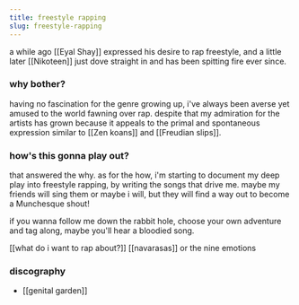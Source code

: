```yaml
---
title: freestyle rapping
slug: freestyle-rapping
---
```


a while ago [[Eyal Shay]] expressed his desire to rap freestyle, and a little later [[Nikoteen]] just dove straight in and has been spitting fire ever since.

### why bother?
having no fascination for the genre growing up, i've always been averse yet amused to the world fawning over rap. despite that my admiration for the artists has grown because it appeals to the primal and spontaneous expression similar to [[Zen koans]] and [[Freudian slips]]. 

### how's this gonna play out?
that answered the why. as for the how, i'm starting to document my deep play into freestyle rapping, by writing the songs that drive me. maybe my friends will sing them or maybe i will, but they will find a way out to become a Munchesque shout!

if you wanna follow me down the rabbit hole, choose your own adventure and tag along, maybe you'll hear a bloodied song.

[[what do i want to rap about?]]
[[navarasas]] or the nine emotions

### discography
- [[genital garden]]


